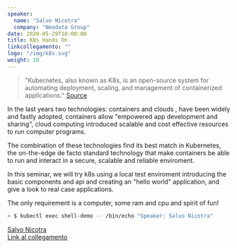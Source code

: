 ```yaml
---
speaker:
  name: "Salvo Nicotra"
  company: "Neodata Group"
date: 2020-05-29T10:00:00
title: K8s Hands On
linkcollegamento: ""
logo: "/img/k8s.svg"
weight: 10
---
```


> "Kubernetes, also known as K8s, is an open-source system for automating deployment, scaling, and management of containerized applications." [Source](https://kubernetes.io/) 

In the last years two technologies: containers and clouds  , have been widely and fastly adopted,
containers allow "empowered app development and sharing", cloud computing introduced scalable and cost effective resources to run computer programs.

The combination of these technologies find its best match in Kubernetes, the on-the-edge de facto standard technology that make containers be able to run and interact in a secure, scalable and reliable enviroment.

In this seminar, we will try k8s using a local test enviroment introducing the basic components and api and creating an "hello world" application, and give a look to real case applications.

The only requirement is a computer, some ram and cpu and spirit of fun!

```bash
> $ kubectl exec shell-demo -- /bin/echo "Speaker: Salvo Nicotra"
```
[Salvo Nicotra](https://about.me/snicotra) \
[Link al collegamento](https://github.com/gohugoio/hugo/) 